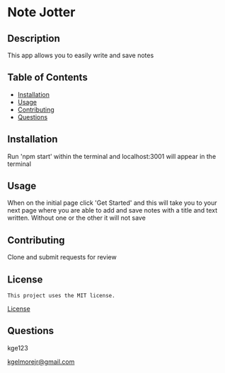 # **Note Jotter**

## **Description**

This app allows you to easily write and save notes

## **Table of Contents**

- [Installation](#installation)
- [Usage](#usage)
- [Contributing](#contributing)
- [Questions](#questions)

## **Installation**

Run 'npm start' within the terminal and localhost:3001 will appear in the terminal
  
## **Usage**

When on the initial page click 'Get Started' and this will take you to your next page where you are able to add and save notes with a title and text written. Without one or the other it will not save 

## **Contributing**

Clone and submit requests for review

## License
    
    This project uses the MIT license.
[License](#license)

## **Questions**

kge123

kgelmorejr@gmail.com